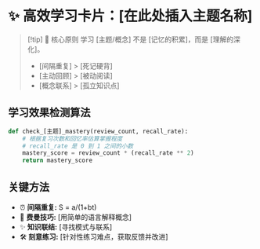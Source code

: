 # ✨ 高效学习卡片：[在此处插入主题名称]

> [!tip] 🌱 核心原则
> 学习 [主题/概念] 不是 [记忆的积累]，而是 [理解的深化]。
>
> - [间隔重复] > [死记硬背]
> - [主动回顾] > [被动阅读]
> - [概念联系] > [孤立知识点]

## 学习效果检测算法

```python
def check_[主题]_mastery(review_count, recall_rate):
    # 根据复习次数和回忆率估算掌握程度
    # recall_rate 是 0 到 1 之间的小数
    mastery_score = review_count * (recall_rate ** 2)
    return mastery_score
```

## 关键方法

- ⏰ **间隔重复:** S = a/(1+bt)
- 🧠 **费曼技巧:** [用简单的语言解释概念]
- ✨ **知识联结:** [寻找模式与联系]
- 🛠️ **刻意练习:** [针对性练习难点，获取反馈并改进]
